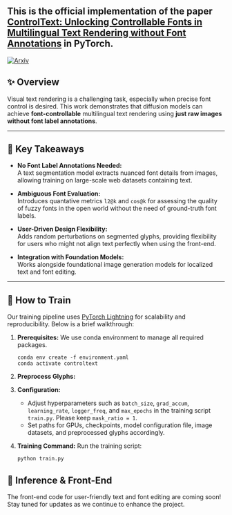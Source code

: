 ## This is the official implementation of the paper [ControlText: Unlocking Controllable Fonts in Multilingual Text Rendering without Font Annotations](https://arxiv.org/abs/2502.10999) in PyTorch.
[![Arxiv](https://img.shields.io/badge/ArXiv-Paper-B31B1B)](https://arxiv.org/abs/2502.10999)

## ✨ Overview

Visual text rendering is a challenging task, especially when precise font control is desired. This work demonstrates that diffusion models can achieve **font-controllable** multilingual text rendering using **just raw images without font label annotations**.

---

## 🚀 Key Takeaways

- **No Font Label Annotations Needed:**  
  A text segmentation model extracts nuanced font details from images, allowing training on large-scale web datasets containing text.
  
- **Ambiguous Font Evaluation:**  
  Introduces quantative metrics `l2@k` and `cos@k` for assessing the quality of fuzzy fonts in the open world without the need of ground-truth font labels.
  
- **User-Driven Design Flexibility:**  
  Adds random perturbations on segmented glyphs, providing flexibility for users who might not align text perfectly when using the front-end.
  
- **Integration with Foundation Models:**  
  Works alongside foundational image generation models for localized text and font editing.

---

## 🔧 How to Train

Our training pipeline uses [PyTorch Lightning](https://www.pytorchlightning.ai/) for scalability and reproducibility. Below is a brief walkthrough:

1. **Prerequisites:**
   We use conda environment to manage all required packages.
    ```
    conda env create -f environment.yaml
    conda activate controltext
    ```

3. **Preprocess Glyphs:**

4. **Configuration:**
   - Adjust hyperparameters such as `batch_size`, `grad_accum`, `learning_rate`, `logger_freq`, and `max_epochs` in the training script `train.py`. Please keep `mask_ratio = 1`.
   - Set paths for GPUs, checkpoints, model configuration file, image datasets, and preprocessed glyphs accordingly.

5. **Training Command:**
   Run the training script:
   ```bash
   python train.py
   ```
   
## 🔮 Inference & Front-End

The front-end code for user-friendly text and font editing are coming soon! Stay tuned for updates as we continue to enhance the project.


